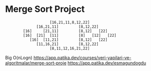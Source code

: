 # Merge Sort Project

                        [16,21,11,8,12,22]
                  [16,21,11]         [8,12,22]
            [16]     [21,11]         [8,12]   [22]
            [16]  [21]  [11]         [8]   [12]   [22]
               [16]  [11,21]         [8,12]   [22]
                  [11,16,21]         [8,12,22]
                        [8,11,12,16,21,22]

Big O(nLogn)
https://app.patika.dev/courses/veri-yapilari-ve-algoritmalar/merge-sort-proje
https://app.patika.dev/esmagundogdu
